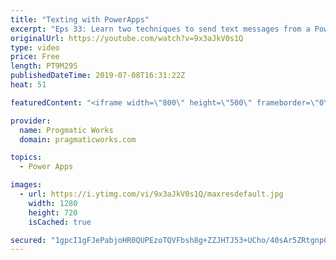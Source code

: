 ```yaml
---
title: "Texting with PowerApps"
excerpt: "Eps 33: Learn two techniques to send text messages from a PowerApp application. One is through a Launch command and the other is with a 3rd party data connector, TxtSync.   For PowerApps training and App Building services, please reach out to us at https://www.pragmaticworks.com  The connector requires"
originalUrl: https://youtube.com/watch?v=9x3aJkV0s1Q
type: video
price: Free
length: PT9M29S
publishedDateTime: 2019-07-08T16:31:22Z
heat: 51

featuredContent: "<iframe width=\"800\" height=\"500\" frameborder=\"0\" src=\"https://www.youtube.com/embed/9x3aJkV0s1Q\" allow=\"accelerometer; autoplay; encrypted-media; gyroscope; picture-in-picture\" allowfullscreen></iframe>"

provider:
  name: Progmatic Works
  domain: pragmaticworks.com

topics:
  - Power Apps

images:
  - url: https://i.ytimg.com/vi/9x3aJkV0s1Q/maxresdefault.jpg
    width: 1280
    height: 720
    isCached: true

secured: "1gpcI1gFJePabjoHR0QUPEzoTQVFbsh8g+ZZJHTJ53+UCho/40sAr5ZRtgnp0UYCViZxP5/Fq4fGGLulmULBpyOQjGVAy7JAgImsot5QMQIhP6irvL5BDbQhnmWn/CGzKIfwJRW+ifhuo5Ronmi55JTgeHgnGWqYBlx1yPyLPN3IkxJXki0sddvNfFbCR+4nr4DTlCT9ts8Ok4uC/TgYslfFDyc5CHerw2lsT/7EMu02aExGf0Jrjhs/cqGylG0pF/kq9kWmDaGCkk2TMCArCgNn9B6hyuyNRWeEvZTQ+kLx+qH8vXaUGIv4iIzJBPecSrSsPhZhpjdd5gTag/N1PPvhCpj5vSkqK3GKWJhqDhEcyAdtbQQpT9zTPdT8GOcAjP56veeFmmbgFda+N0v0AoArzPpsAYQtrNdsho7nM/0=;2s7Rhhuco+evFh0aasg4uA=="
---
```



